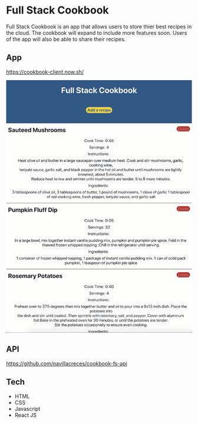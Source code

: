 # Full Stack Cookbook

Full Stack Cookbook is an app that allows users to store thier best recipes in the cloud.
The cookbook will expand to include more features soon. Users of the app will also be able
to share their recipes.


## App

https://cookbook-client.now.sh/

![screenshot of application](/public/cookbook.png)

## API

https://github.com/navillacreces/cookbook-fs-api

## Tech

  - HTML
  - CSS
  - Javascript
  - React JS
  
